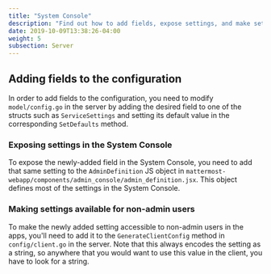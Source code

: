 ```yaml
---
title: "System Console"
description: "Find out how to add fields, expose settings, and make settings available for non-admins in the System Console."
date: 2019-10-09T13:38:26-04:00
weight: 5
subsection: Server
---
```


## Adding fields to the configuration

In order to add fields to the configuration, you need to modify `model/config.go` in the server by adding the desired field to one of the structs such as `ServiceSettings` and setting its default value in the corresponding `SetDefaults` method.


### Exposing settings in the System Console

To expose the newly-added field in the System Console, you need to add that same setting to the `AdminDefinition` JS object in `mattermost-webapp/components/admin_console/admin_definition.jsx`. This object defines most of the settings in the System Console.


### Making settings available for non-admin users

To make the newly added setting accessible to non-admin users in the apps, you'll need to add it to the `GenerateClientConfig` method in `config/client.go` in the server. Note that this always encodes the setting as a string, so anywhere that you would want to use this value in the client, you have to look for a string.
